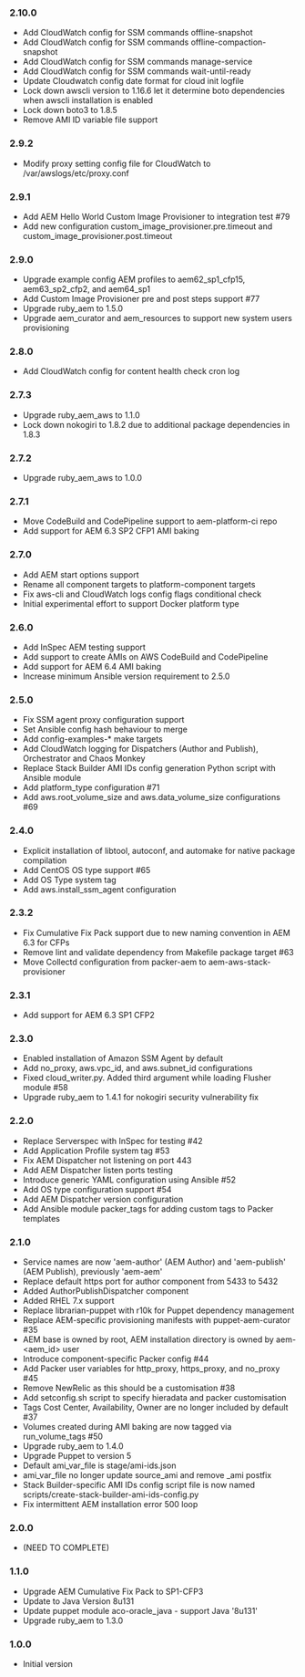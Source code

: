 ### 2.10.0
* Add CloudWatch config for SSM commands offline-snapshot
* Add CloudWatch config for SSM commands offline-compaction-snapshot
* Add CloudWatch config for SSM commands manage-service
* Add CloudWatch config for SSM commands wait-until-ready
* Update Cloudwatch config date format for cloud init logfile
* Lock down awscli version to 1.16.6 let it determine boto dependencies when awscli installation is enabled
* Lock down boto3 to 1.8.5
* Remove AMI ID variable file support

### 2.9.2
* Modify proxy setting config file for CloudWatch to /var/awslogs/etc/proxy.conf

### 2.9.1
* Add AEM Hello World Custom Image Provisioner to integration test #79
* Add new configuration custom_image_provisioner.pre.timeout and custom_image_provisioner.post.timeout

### 2.9.0
* Upgrade example config AEM profiles to aem62_sp1_cfp15, aem63_sp2_cfp2, and aem64_sp1
* Add Custom Image Provisioner pre and post steps support #77
* Upgrade ruby_aem to 1.5.0
* Upgrade aem_curator and aem_resources to support new system users provisioning

### 2.8.0
* Add CloudWatch config for content health check cron log

### 2.7.3
* Upgrade ruby_aem_aws to 1.1.0
* Lock down nokogiri to 1.8.2 due to additional package dependencies in 1.8.3

### 2.7.2
* Upgrade ruby_aem_aws to 1.0.0

### 2.7.1
* Move CodeBuild and CodePipeline support to aem-platform-ci repo
* Add support for AEM 6.3 SP2 CFP1 AMI baking

### 2.7.0
* Add AEM start options support
* Rename all component targets to platform-component targets
* Fix aws-cli and CloudWatch logs config flags conditional check
* Initial experimental effort to support Docker platform type

### 2.6.0
* Add InSpec AEM testing support
* Add support to create AMIs on AWS CodeBuild and CodePipeline
* Add support for AEM 6.4 AMI baking
* Increase minimum Ansible version requirement to 2.5.0

### 2.5.0
* Fix SSM agent proxy configuration support
* Set Ansible config hash behaviour to merge
* Add config-examples-* make targets
* Add CloudWatch logging for Dispatchers (Author and Publish), Orchestrator and Chaos Monkey
* Replace Stack Builder AMI IDs config generation Python script with Ansible module
* Add platform_type configuration #71
* Add aws.root_volume_size and aws.data_volume_size configurations #69

### 2.4.0
* Explicit installation of libtool, autoconf, and automake for native package compilation
* Add CentOS OS type support #65
* Add OS Type system tag
* Add aws.install_ssm_agent configuration

### 2.3.2
* Fix Cumulative Fix Pack support due to new naming convention in AEM 6.3 for CFPs
* Remove lint and validate dependency from Makefile package target #63
* Move Collectd configuration from packer-aem to aem-aws-stack-provisioner

### 2.3.1
* Add support for AEM 6.3 SP1 CFP2

### 2.3.0
* Enabled installation of Amazon SSM Agent by default
* Add no_proxy, aws.vpc_id, and aws.subnet_id configurations
* Fixed cloud_writer.py. Added third argument while loading Flusher module #58
* Upgrade ruby_aem to 1.4.1 for nokogiri security vulnerability fix

### 2.2.0
* Replace Serverspec with InSpec for testing #42
* Add Application Profile system tag #53
* Fix AEM Dispatcher not listening on port 443
* Add AEM Dispatcher listen ports testing
* Introduce generic YAML configuration using Ansible #52
* Add OS type configuration support #54
* Add AEM Dispatcher version configuration
* Add Ansible module packer_tags for adding custom tags to Packer templates

### 2.1.0
* Service names are now 'aem-author' (AEM Author) and 'aem-publish' (AEM Publish), previously 'aem-aem'
* Replace default https port for author component from 5433 to 5432
* Added AuthorPublishDispatcher component
* Added RHEL 7.x support
* Replace librarian-puppet with r10k for Puppet dependency management
* Replace AEM-specific provisioning manifests with puppet-aem-curator #35
* AEM base is owned by root, AEM installation directory is owned by aem-<aem_id> user
* Introduce component-specific Packer config #44
* Add Packer user variables for http_proxy, https_proxy, and no_proxy #45
* Remove NewRelic as this should be a customisation #38
* Add setconfig.sh script to specify hieradata and packer customisation
* Tags Cost Center, Availability, Owner are no longer included by default #37
* Volumes created during AMI baking are now tagged via run_volume_tags #50
* Upgrade ruby_aem to 1.4.0
* Upgrade Puppet to version 5
* Default ami_var_file is stage/ami-ids.json
* ami_var_file no longer update source_ami and remove _ami postfix
* Stack Builder-specific AMI IDs config script file is now named scripts/create-stack-builder-ami-ids-config.py
* Fix intermittent AEM installation error 500 loop

### 2.0.0
* (NEED TO COMPLETE)

### 1.1.0
* Upgrade AEM Cumulative Fix Pack to SP1-CFP3
* Update to Java Version 8u131
* Update puppet module aco-oracle_java - support Java '8u131'
* Upgrade ruby_aem to 1.3.0

### 1.0.0
* Initial version
